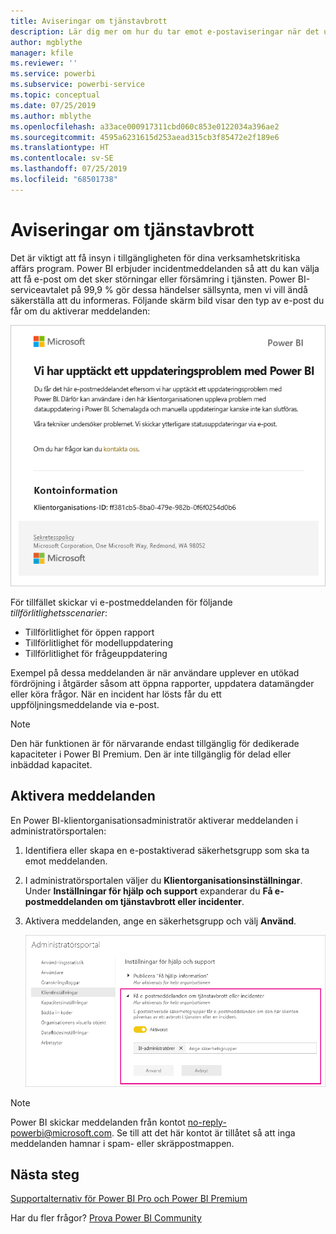 ```yaml
---
title: Aviseringar om tjänstavbrott
description: Lär dig mer om hur du tar emot e-postaviseringar när det uppstår avbrott eller försämring i Power BI-tjänsten.
author: mgblythe
manager: kfile
ms.reviewer: ''
ms.service: powerbi
ms.subservice: powerbi-service
ms.topic: conceptual
ms.date: 07/25/2019
ms.author: mblythe
ms.openlocfilehash: a33ace000917311cbd060c853e0122034a396ae2
ms.sourcegitcommit: 4595a6231615d253aead315cb3f85472e2f189e6
ms.translationtype: HT
ms.contentlocale: sv-SE
ms.lasthandoff: 07/25/2019
ms.locfileid: "68501738"
---
```

# <a name="service-interruption-notifications"></a>Aviseringar om tjänstavbrott

Det är viktigt att få insyn i tillgängligheten för dina verksamhetskritiska affärs program. Power BI erbjuder incidentmeddelanden så att du kan välja att få e-post om det sker störningar eller försämring i tjänsten. Power BI-serviceavtalet på 99,9 % gör dessa händelser sällsynta, men vi vill ändå säkerställa att du informeras. Följande skärm bild visar den typ av e-post du får om du aktiverar meddelanden:

![E-postmeddelande om uppdatering](media/service-interruption-notifications/refresh-notification-email.png)

För tillfället skickar vi e-postmeddelanden för följande _tillförlitlighetsscenarier_:

- Tillförlitlighet för öppen rapport
- Tillförlitlighet för modelluppdatering
- Tillförlitlighet för frågeuppdatering

Exempel på dessa meddelanden är när användare upplever en utökad fördröjning i åtgärder såsom att öppna rapporter, uppdatera datamängder eller köra frågor. När en incident har lösts får du ett uppföljningsmeddelande via e-post.

> [!NOTE]
> Den här funktionen är för närvarande endast tillgänglig för dedikerade kapaciteter i Power BI Premium. Den är inte tillgänglig för delad eller inbäddad kapacitet.

## <a name="enable-notifications"></a>Aktivera meddelanden

En Power BI-klientorganisationsadministratör aktiverar meddelanden i administratörsportalen:

1. Identifiera eller skapa en e-postaktiverad säkerhetsgrupp som ska ta emot meddelanden.

1. I administratörsportalen väljer du **Klientorganisationsinställningar**. Under **Inställningar för hjälp och support** expanderar du **Få e-postmeddelanden om tjänstavbrott eller incidenter**.

1. Aktivera meddelanden, ange en säkerhetsgrupp och välj **Använd**.

    ![Aktivera tjänstmeddelanden](media/service-interruption-notifications/enable-notifications.png)

> [!NOTE]
> Power BI skickar meddelanden från kontot no-reply-powerbi@microsoft.com. Se till att det här kontot är tillåtet så att inga meddelanden hamnar i spam- eller skräppostmappen.

## <a name="next-steps"></a>Nästa steg

[Supportalternativ för Power BI Pro och Power BI Premium](service-support-options.md)

Har du fler frågor? [Prova Power BI Community](http://community.powerbi.com/)